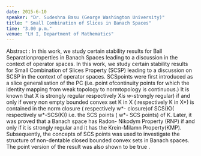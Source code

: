 ```yaml
---
date: 2015-6-10
speaker: "Dr. Sudeshna Basu (George Washington University)"
title: " Small Combination of Slices in Banach Spaces"
time: "3.00 p.m." 
venue: "LH I, Department of Mathematics"
---
```

Abstract : In this work, we study certain stability results for Ball Separationproperties in Banach Spaces leading to a discussion in the context of operator spaces. In this work, we study certain stability results for Small Combination of Slices Property (SCSP) leading to a discussion on SCSP in the context of operator spaces. SCSpoints were first introduced as a slice generalisation of the PC (i.e. point ofcontinuity points for which the identity mapping from weak topology to normtopology is continuous.) It is known that X is strongly regular respectively X*is w*-strongly regular) if and only if every non empty bounded convex set K in X ( respectively K in X*) is contained in the norm closure ( respectively w*- closure)of SCS(K)( respectively w*-SCS(K)) i.e. the SCS points ( w*- SCS points) of K. Later, it was proved that a Banach space has Radon- Nikodym Property (RNP) if and only if it is strongly regular and it has the Krein-Milamn Property(KMP). Subsequently, the concepts of SCS points was used to investigate the structure of non-dentable closed bounded convex sets in Banach spaces. The point version of the result was also shown to be true .

